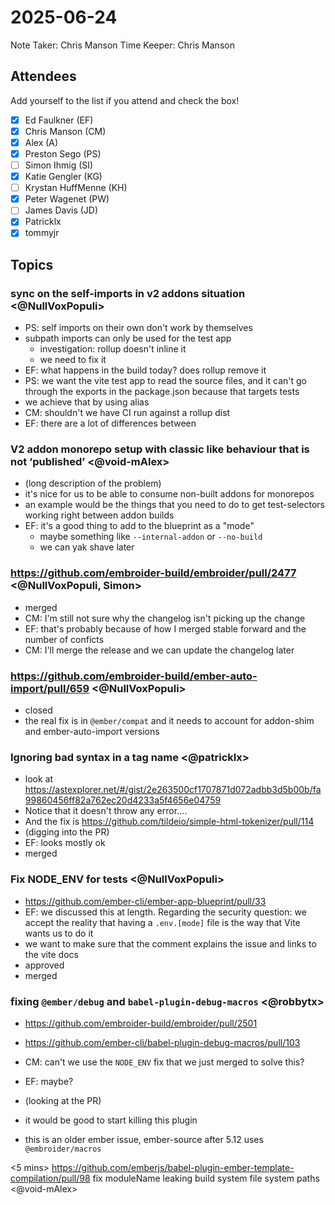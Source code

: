 # 2025-06-24

Note Taker: Chris Manson
Time Keeper: Chris Manson

## Attendees

Add yourself to the list if you attend and check the box!

- [x] Ed Faulkner (EF)
- [x] Chris Manson (CM)
- [x] Alex (A)
- [x] Preston Sego (PS)
- [ ] Simon Ihmig (SI)
- [x] Katie Gengler (KG) 
- [ ] Krystan HuffMenne (KH)
- [x] Peter Wagenet (PW)
- [ ] James Davis (JD)
- [x] Patricklx
- [x] tommyjr

## Topics

### sync on the self-imports in v2 addons situation <@NullVoxPopuli>

- PS: self imports on their own don't work by themselves
- subpath imports can only be used for the test app
  - investigation: rollup doesn't inline it
  - we need to fix it
- EF: what happens in the build today? does rollup remove it
- PS: we want the vite test app to read the source files, and it can't go through the exports in the package.json because that targets tests
- we achieve that by using alias
- CM: shouldn't we have CI run against a rollup dist
- EF: there are a lot of differences between

### V2 addon monorepo setup with classic like behaviour that is not ‘published’ <@void-mAlex>

- (long description of the problem)
- it's nice for us to be able to consume non-built addons for monorepos
- an example would be the things that you need to do to get test-selectors working right between addon builds 
- EF: it's a good thing to add to the blueprint as a "mode" 
  - maybe something like `--internal-addon` or `--no-build`
  - we can yak shave later

### https://github.com/embroider-build/embroider/pull/2477 <@NullVoxPopuli, Simon>

- merged
- CM: I'm still not sure why the changelog isn't picking up the change
- EF: that's probably because of how I merged stable forward and the number of conficts
- CM: I'll merge the release and we can update the changelog later


### https://github.com/embroider-build/ember-auto-import/pull/659 <@NullVoxPopuli>

- closed
- the real fix is in `@ember/compat` and it needs to account for addon-shim and ember-auto-import versions

### Ignoring bad syntax in a tag name <@patricklx>

- look at https://astexplorer.net/#/gist/2e263500cf1707871d072adbb3d5b00b/fa99860456ff82a762ec20d4233a5f4656e04759
- Notice that it doesn't throw any error….
- And the fix is https://github.com/tildeio/simple-html-tokenizer/pull/114 
- (digging into the PR)
- EF: looks mostly ok
- merged

### Fix NODE_ENV for tests <@NullVoxPopuli>

- https://github.com/ember-cli/ember-app-blueprint/pull/33
- EF: we discussed this at length. Regarding the security question: we accept the reality that having a `.env.[mode]` file is the way that Vite wants us to do it
- we want to make sure that the comment explains the issue and links to the vite docs
- approved
- merged

### fixing `@ember/debug` and `babel-plugin-debug-macros` <@robbytx>

- https://github.com/embroider-build/embroider/pull/2501
- https://github.com/ember-cli/babel-plugin-debug-macros/pull/103  

- CM: can't we use the `NODE_ENV` fix that we just merged to solve this?
- EF: maybe? 
- (looking at the PR)
- it would be good to start killing this plugin
- this is an older ember issue, ember-source after 5.12 uses `@embroider/macros`

<5 mins> https://github.com/emberjs/babel-plugin-ember-template-compilation/pull/98 fix moduleName leaking build system file system paths <@void-mAlex>
